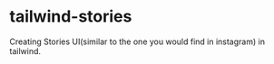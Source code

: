 # tailwind-stories
Creating Stories UI(similar to the one you would find in instagram) in tailwind.
